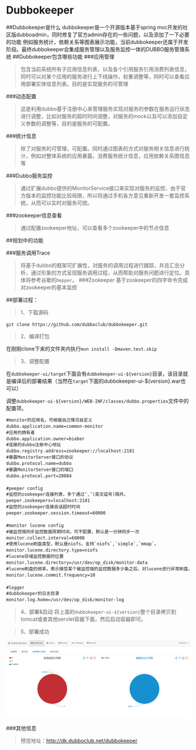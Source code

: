 # Dubbokeeper
##Dubbokeeper是什么
dubbokeeper是一个开源版本基于spring mvc开发的社区版dubboadmin，同时修复了官方admin存在的一些问题，以及添加了一下必要的功能
例如服务统计，依赖关系等图表展示功能，当前dubbokeeper还属于开发阶段。最终dubbokeeper会集成服务管理以及服务监控一体的DUBBO服务管理系统
##Dubbokeeper包含哪些功能
###应用管理
> 包含当前系统所有子应用信息列表，以及各个引用服务引用消费列表信息，同时可以对某个应用的服务进行上下线操作，权重调整等，同时可以查看应用部署实体信息列表。目的是实现服务的可管理

###动态配置
> 这是利用dubbo基于注册中心来管理服务实现对服务的参数在服务运行状态进行调整，比如对服务的超时时间调整，对服务的mock以及可以添加自定义参数的调整等，目的是服务的可配置。

###统计信息
> 除了对服务的可管理，可配置。同时通过图表的方式对服务相关信息进行统计，例如对整体系统的应用暴露，消费服务统计信息，应用依赖关系图信息等

###Dubbo服务监控
> 通过扩展dubbo提供的MonitorService接口来实现对服务的监控，由于官方版本的监控功能比较局限，所以将通过手机各方意见重新开发一套监控系统，从而可以实时对服务可控。

###zookeeper信息查看
> 通过配置zookeeper地址，可以查看多个zookeeper中的节点信息



##规划中的功能

###服务调用Trace
> 将基于dubbo的框架可扩展性，对服务的调用过程进行跟踪，并且汇总分析，通过形象的方式呈现服务调用过程，从而帮助对服务问题进行定位。具体将参考谷歌的`Depper`。
###Zookeeper
> 基于zookeeper的四字命令完成对zookeeper的基本监控

##部署过程：
> 1、下载源码

`git clone https://github.com/dubboclub/dubbokeeper.git `

>2、编译打包

在刚刚clone下来的文件夹内执行`mvn install -Dmaven.test.skip`

>3、调整配置

在`dubbokeeper-ui/target`下面会有`dubbokeeper-ui-${version}`目录，该目录就是编译后的部署结果（当然在`target`下面的dubbokeeper-ui-${version}.war也可以）

调整`dubbokeeper-ui-${version}/WEB-INF/classes/dubbo.properties`文件中的配置项。

```xml
#monitor的应用名，可根据自己情况自定义
dubbo.application.name=common-monitor
#应用的拥有者
dubbo.application.owner=bieber
#连接的dubbo注册中心地址
dubbo.registry.address=zookeeper://localhost:2181
#暴露MonitorServer接口的协议
dubbo.protocol.name=dubbo
#暴露MonitorServer接口的端口
dubbo.protocol.port=20884

#peeper config
#监控的zookeeper连接列表，多个通过‘,’(英文逗号)隔开。
peeper.zookeepers=localhost:2181
#监控的zookeeper连接会话超时时间
peeper.zookeeper.session.timeout=60000

#monitor lucene config
#被监控端同步监控数据周期时间，可不配置，默认是一分钟同步一次
monitor.collect.interval=60000
#使用lucene刷盘类型，默认是niofs，支持`niofs`,`simple`,`mmap`。
monitor.lucene.directory.type=niofs
#lucene存储监控数据的位置
monitor.lucene.directory=/usr/dev/op_disk/monitor-data
#lucene刷盘的频率，表示接受某个被监控端的监控数据多少条之后，对lucene进行异常刷盘，必须配置
monitor.lucene.commit.frequency=10

#logger
#dubbokeeper的日志目录
monitor.log.home=/usr/dev/op_disk/monitor-log
```

>4、部署&启动
将上面的`dubbokeeper-ui-${version}`整个目录拷贝到tomcat或者其他servlet容器下面，然后启动容器即可。



>5、部署成功

![](https://raw.githubusercontent.com/dubboclub/resources/master/dubbokeeper.png)

###其他信息
> 预览地址：http://dk.dubboclub.net/dubbokeeper





